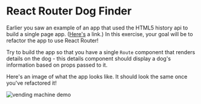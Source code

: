 # React Router Dog Finder

Earlier you saw an example of an app that used the HTML5 history api to build a single page app. ([Here's](https://github.com/rithmschool/history-example) a link.) In this exercise, your goal will be to refactor the app to use React Router!

Try to build the app so that you have a single `Route` component that renders details on the dog - this details component should display a dog's information based on props passed to it.

Here's an image of what the app looks like. It should look the same once you've refactored it!

![vending machine demo](./dog-finder.gif)
